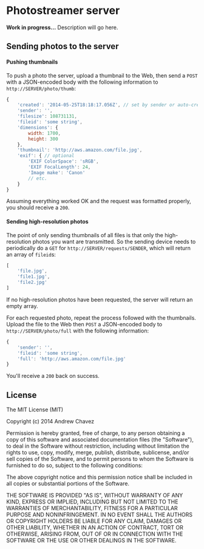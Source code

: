 # Photostreamer server

**Work in progress...** Description will go here.

## Sending photos to the server

#### Pushing thumbnails

To push a photo the server, upload a thumbnail to the Web, then send a `POST` with a JSON-encoded body with the following information to `http://SERVER/photo/thumb`:

```javascript
{
	'created': '2014-05-25T18:18:17.056Z', // set by sender or auto-created
	'sender': '',
	'filesize': 108731131,
	'fileid': 'some string',
	'dimensions': {
		width: 1700,
		height: 300
	},
	'thumbnail': 'http://aws.amazon.com/file.jpg',
	'exif': { // optional
		'EXIF ColorSpace': 'sRGB',
		'EXIF FocalLength': 24,
		'Image make': 'Canon'
		// etc.
	}
}
```

Assuming everything worked OK and the request was formatted properly, you should receive a `200`.

#### Sending high-resolution photos

The point of only sending thumbnails of all files is that only the high-resolution photos you want are transmitted. So the sending device needs to periodically do a `GET` for `http://SERVER/requests/SENDER`, which will return an array of `fileid`s:

```javascript
[
	'file.jpg',
	'file1.jpg',
	'file2.jpg'
]
```
If no high-resolution photos have been requested, the server will return an empty array.

For each requested photo, repeat the process followed with the thumbnails. Upload the file to the Web then `POST` a JSON-encoded body to `http://SERVER/photo/full` with the following information:

```javascript
{
	'sender': '',
	'fileid': 'some string',
	'full': 'http://aws.amazon.com/file.jpg'
}
```

You'll receive a `200` back on success.

## License

The MIT License (MIT)

Copyright (c) 2014 Andrew Chavez

Permission is hereby granted, free of charge, to any person obtaining a copy
of this software and associated documentation files (the "Software"), to deal
in the Software without restriction, including without limitation the rights
to use, copy, modify, merge, publish, distribute, sublicense, and/or sell
copies of the Software, and to permit persons to whom the Software is
furnished to do so, subject to the following conditions:

The above copyright notice and this permission notice shall be included in all
copies or substantial portions of the Software.

THE SOFTWARE IS PROVIDED "AS IS", WITHOUT WARRANTY OF ANY KIND, EXPRESS OR
IMPLIED, INCLUDING BUT NOT LIMITED TO THE WARRANTIES OF MERCHANTABILITY,
FITNESS FOR A PARTICULAR PURPOSE AND NONINFRINGEMENT. IN NO EVENT SHALL THE
AUTHORS OR COPYRIGHT HOLDERS BE LIABLE FOR ANY CLAIM, DAMAGES OR OTHER
LIABILITY, WHETHER IN AN ACTION OF CONTRACT, TORT OR OTHERWISE, ARISING FROM,
OUT OF OR IN CONNECTION WITH THE SOFTWARE OR THE USE OR OTHER DEALINGS IN THE
SOFTWARE.